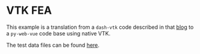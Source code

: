 # VTK FEA

This example is a translation from a `dash-vtk` code described in that [blog](https://steve-kiefer.medium.com/3d-mesh-models-in-the-browser-using-python-dash-vtk-e15cbf36a132A) to a `py-web-vue` code base using native VTK.

The test data files can be found [here](https://github.com/shkiefer/dash_vtk_unstructured/tree/main/data).
